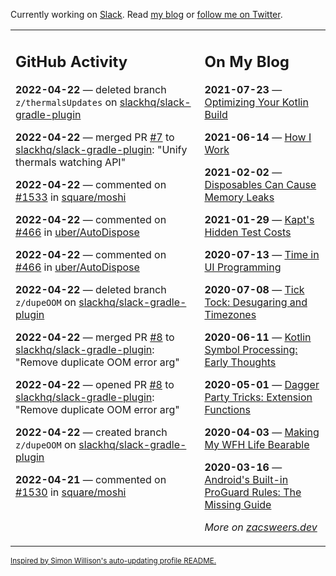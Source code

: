 Currently working on [Slack](https://slack.com/). Read [my blog](https://zacsweers.dev/) or [follow me on Twitter](https://twitter.com/ZacSweers).

<table><tr><td valign="top" width="60%">

## GitHub Activity
<!-- githubActivity starts -->
**2022-04-22** — deleted branch `z/thermalsUpdates` on [slackhq/slack-gradle-plugin](https://github.com/slackhq/slack-gradle-plugin)

**2022-04-22** — merged PR [#7](https://github.com/slackhq/slack-gradle-plugin/pull/7) to [slackhq/slack-gradle-plugin](https://github.com/slackhq/slack-gradle-plugin): "Unify thermals watching API"

**2022-04-22** — commented on [#1533](https://github.com/square/moshi/issues/1533#issuecomment-1106713574) in [square/moshi](https://github.com/square/moshi)

**2022-04-22** — commented on [#466](https://github.com/uber/AutoDispose/pull/466#issuecomment-1106701619) in [uber/AutoDispose](https://github.com/uber/AutoDispose)

**2022-04-22** — commented on [#466](https://github.com/uber/AutoDispose/pull/466#issuecomment-1106700027) in [uber/AutoDispose](https://github.com/uber/AutoDispose)

**2022-04-22** — deleted branch `z/dupeOOM` on [slackhq/slack-gradle-plugin](https://github.com/slackhq/slack-gradle-plugin)

**2022-04-22** — merged PR [#8](https://github.com/slackhq/slack-gradle-plugin/pull/8) to [slackhq/slack-gradle-plugin](https://github.com/slackhq/slack-gradle-plugin): "Remove duplicate OOM error arg"

**2022-04-22** — opened PR [#8](https://github.com/slackhq/slack-gradle-plugin/pull/8) to [slackhq/slack-gradle-plugin](https://github.com/slackhq/slack-gradle-plugin): "Remove duplicate OOM error arg"

**2022-04-22** — created branch `z/dupeOOM` on [slackhq/slack-gradle-plugin](https://github.com/slackhq/slack-gradle-plugin)

**2022-04-21** — commented on [#1530](https://github.com/square/moshi/issues/1530#issuecomment-1105657859) in [square/moshi](https://github.com/square/moshi)
<!-- githubActivity ends -->
</td><td valign="top" width="40%">

## On My Blog
<!-- blog starts -->
**2021-07-23** — [Optimizing Your Kotlin Build](https://www.zacsweers.dev/optimizing-your-kotlin-build/)

**2021-06-14** — [How I Work](https://www.zacsweers.dev/how-i-work/)

**2021-02-02** — [Disposables Can Cause Memory Leaks](https://www.zacsweers.dev/disposables-can-cause-memory-leaks/)

**2021-01-29** — [Kapt's Hidden Test Costs](https://www.zacsweers.dev/kapts-hidden-test-costs/)

**2020-07-13** — [Time in UI Programming](https://www.zacsweers.dev/time-in-ui/)

**2020-07-08** — [Tick Tock: Desugaring and Timezones](https://www.zacsweers.dev/ticktock-desugaring-timezones/)

**2020-06-11** — [Kotlin Symbol Processing: Early Thoughts](https://www.zacsweers.dev/kotlin-symbol-processor-early-thoughts/)

**2020-05-01** — [Dagger Party Tricks: Extension Functions](https://www.zacsweers.dev/dagger-party-tricks-extension-functions/)

**2020-04-03** — [Making My WFH Life Bearable](https://www.zacsweers.dev/making-wfh-life-bearable/)

**2020-03-16** — [Android's Built-in ProGuard Rules: The Missing Guide](https://www.zacsweers.dev/android-proguard-rules/)
<!-- blog ends -->
_More on [zacsweers.dev](https://zacsweers.dev/)_
</td></tr></table>

<sub><a href="https://simonwillison.net/2020/Jul/10/self-updating-profile-readme/">Inspired by Simon Willison's auto-updating profile README.</a></sub>